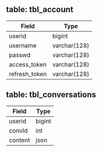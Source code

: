 ## table: tbl_account

| Field | Type |
|--|--|
| userid | bigint |
| username | varchar(128) |
| passwd | varchar(128) |
| access_token | varchar(128) |
| refresh_token | varchar(128) |

## table: tbl_conversations

| Field | Type |
|--|--|
| userid | bigint |
| convId | int |
| content | json |